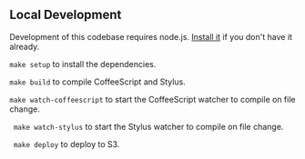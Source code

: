 ## Local Development

Development of this codebase requires node.js. [Install it](http://nodejs.org/dist/v0.8.6/node-v0.8.6.pkg) if you don't have it already.

```make setup``` to install the dependencies.

```make build``` to compile CoffeeScript and Stylus.

```make watch-coffeescript``` to start the CoffeeScript watcher to compile on file change.

``` make watch-stylus``` to start the Stylus watcher to compile on file change.

``` make deploy``` to deploy to S3.
